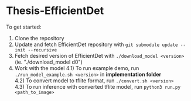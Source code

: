 # Thesis-EfficientDet

To get started:

1) Clone the repository
2) Update and fetch EfficientDet repository with `git submodule update --init --recursive`
3) Fetch desired version of EfficientDet with `./download_model <version>`  
   (ie. "./download_model d0")
4) Work with the model
4.1) To run example demo, run `./run_model_example.sh <version>` in **implementation folder**  
4.2) To convert model to tflite format, run `./convert.sh <version>`  
4.3) To run inference with converted tflite model, run `python3 run.py <path_to_image>`  
